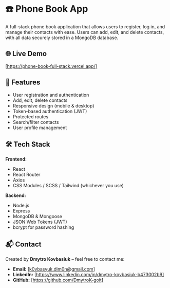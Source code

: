 # ☎️ Phone Book App

A full-stack phone book application that allows users to register, log in, and manage their contacts with ease. Users can add, edit, and delete contacts, with all data securely stored in a MongoDB database.

## 🌐 Live Demo

[https://phone-book-full-stack.vercel.app/]

## 🔧 Features

- User registration and authentication
- Add, edit, delete contacts
- Responsive design (mobile & desktop)
- Token-based authentication (JWT)
- Protected routes
- Search/filter contacts
- User profile management

## 🛠️ Tech Stack

**Frontend:**
- React
- React Router
- Axios
- CSS Modules / SCSS / Tailwind (whichever you use)

**Backend:**
- Node.js
- Express
- MongoDB & Mongoose
- JSON Web Tokens (JWT)
- bcrypt for password hashing


## 📬 Contact

Created by **Dmytro Kovbasiuk** – feel free to contact me:

- **Email:** [k0vbasyuk.dim0n@gmail.com]
- **LinkedIn:** [https://www.linkedin.com/in/dmytro-kovbasiuk-b473002b9]
- **GitHub:** [https://github.com/DmytroK-goit]
